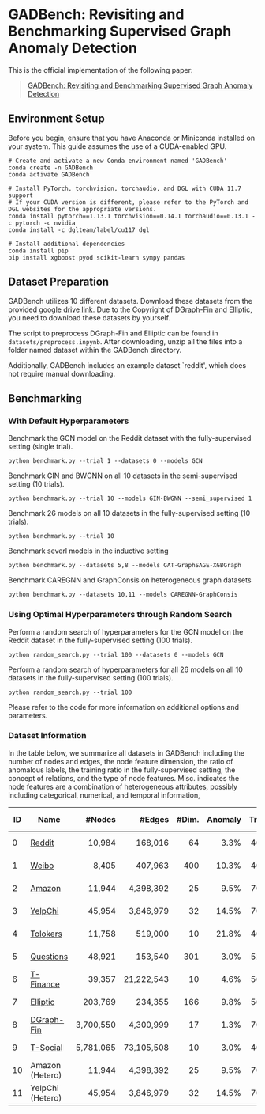 # GADBench: Revisiting and Benchmarking Supervised Graph Anomaly Detection

This is the official implementation of the following paper:

> [GADBench: Revisiting and Benchmarking Supervised Graph Anomaly Detection](https://arxiv.org/abs/2306.12251)

Environment Setup
---
Before you begin, ensure that you have Anaconda or Miniconda installed on your system. 
This guide assumes the use of a CUDA-enabled GPU.
```shell
# Create and activate a new Conda environment named 'GADBench'
conda create -n GADBench
conda activate GADBench

# Install PyTorch, torchvision, torchaudio, and DGL with CUDA 11.7 support
# If your CUDA version is different, please refer to the PyTorch and DGL websites for the appropriate versions.
conda install pytorch==1.13.1 torchvision==0.14.1 torchaudio==0.13.1 -c pytorch -c nvidia
conda install -c dglteam/label/cu117 dgl

# Install additional dependencies
conda install pip
pip install xgboost pyod scikit-learn sympy pandas
```

Dataset Preparation
---
GADBench utilizes 10 different datasets. 
Download these datasets from the provided [google drive link](https://drive.google.com/file/d/1txzXrzwBBAOEATXmfKzMUUKaXh6PJeR1/view?usp=sharing). 
Due to the Copyright of [DGraph-Fin](https://dgraph.xinye.com/introduction) and [Elliptic](https://www.kaggle.com/datasets/ellipticco/elliptic-data-set), you need to download these datasets by yourself. 

The script to preprocess DGraph-Fin and Elliptic can be found in `datasets/preprocess.inpynb`.
After downloading, unzip all the files into a folder named dataset within the GADBench directory.

Additionally, GADBench includes an example dataset `reddit', which does not require manual downloading.

Benchmarking
---

### With Default Hyperparameters

Benchmark the GCN model on the Reddit dataset with the fully-supervised setting (single trial).
```
python benchmark.py --trial 1 --datasets 0 --models GCN
```
Benchmark GIN and BWGNN on all 10 datasets in the semi-supervised setting (10 trials). 
```
python benchmark.py --trial 10 --models GIN-BWGNN --semi_supervised 1 
```
Benchmark 26 models on all 10 datasets in the fully-supervised setting (10 trials). 
```
python benchmark.py --trial 10
```
Benchmark severl models in the inductive setting
```
python benchmark.py --datasets 5,8 --models GAT-GraphSAGE-XGBGraph
```
Benchmark CAREGNN and GraphConsis on heterogeneous graph datasets 
```
python benchmark.py --datasets 10,11 --models CAREGNN-GraphConsis
```

### Using Optimal Hyperparameters through Random Search


Perform a random search of hyperparameters for the GCN model on the Reddit dataset in the fully-supervised setting (100 trials).
```
python random_search.py --trial 100 --datasets 0 --models GCN
```
Perform a random search of hyperparameters for all 26 models on all 10 datasets in the fully-supervised setting (100 trials). 

```
python random_search.py --trial 100
```
Please refer to the code for more information on additional options and parameters.


### Dataset Information
In the table below, we summarize all datasets in GADBench including the number of nodes and edges, the node feature dimension, the ratio of anomalous labels, the training ratio in the fully-supervised setting, the concept of relations, and the type of node features. Misc. indicates the node features are a combination of heterogeneous attributes, possibly including categorical, numerical, and temporal information, 

| ID | Name             |    #Nodes |     #Edges | #Dim. | Anomaly | Train | Relation Concept     | Feature Type      |
|----|------------------|----------:|-----------:|------:|--------:|------:|----------------------|-------------------|
| 0  | [Reddit](https://github.com/pygod-team/data)           |    10,984 |    168,016 |    64 |   3.3\% |  40\% | Under Same Post      | Text Embedding    |
| 1  | [Weibo](https://github.com/pygod-team/data)            |     8,405 |    407,963 |   400 |  10.3\% |  40\% | Under Same Hashtag   | Text Embedding    |
| 2  | [Amazon](https://docs.dgl.ai/en/latest/generated/dgl.data.FraudAmazonDataset.html#dgl.data.FraudAmazonDataset)           |    11,944 |  4,398,392 |    25 |   9.5\% |  70\% | Review Correlation   | Misc. Information |
| 3  | [YelpChi](https://docs.dgl.ai/en/latest/generated/dgl.data.FraudYelpDataset.html#dgl.data.FraudYelpDataset)          |    45,954 |  3,846,979 |    32 |  14.5\% |  70\% | Reviewer Interaction | Misc. Information |
| 4  | [Tolokers](https://docs.dgl.ai/en/latest/generated/dgl.data.TolokersDataset.html)         |    11,758 |    519,000 |    10 |  21.8\% |  40\% | Work Collaboration   | Misc. Information |
| 5  | [Questions](https://docs.dgl.ai/en/latest/generated/dgl.data.QuestionsDataset.html)        |    48,921 |    153,540 |   301 |   3.0\% |  52\% | Question Answering   | Text Embedding    |
| 6  | [T-Finance](https://github.com/squareRoot3/Rethinking-Anomaly-Detection)        |    39,357 | 21,222,543 |    10 |   4.6\% |  50\% | Transaction Record   | Misc. Information |
| 7  | [Elliptic](https://www.kaggle.com/datasets/ellipticco/elliptic-data-set)         |   203,769 |    234,355 |   166 |   9.8\% |  50\% | Payment Flow         | Misc. Information |
| 8  | [DGraph-Fin](https://dgraph.xinye.com/)       | 3,700,550 |  4,300,999 |    17 |   1.3\% |  70\% | Loan Guarantor       | Misc. Information |
| 9  | [T-Social](https://github.com/squareRoot3/Rethinking-Anomaly-Detection)         | 5,781,065 | 73,105,508 |    10 |   3.0\% |  40\% | Social Friendship    | Misc. Information |
| 10 | Amazon (Hetero)  |    11,944 |  4,398,392 |    25 |   9.5\% |  70\% | Review Correlation   | Misc. Information |
| 11 | YelpChi (Hetero) |    45,954 |  3,846,979 |    32 |  14.5\% |  70\% | Reviewer Interaction | Misc. Information |

